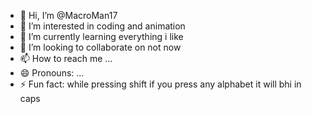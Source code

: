 - 👋 Hi, I’m @MacroMan17
- 👀 I’m interested in coding and animation 
- 🌱 I’m currently learning everything i like
- 💞️ I’m looking to collaborate on not now
- 📫 How to reach me ...
- 😄 Pronouns: ...
- ⚡ Fun fact: while pressing shift if you press any alphabet it will bhi in caps

<!---
MacroMan17/MacroMan17 is a ✨ special ✨ repository because its `README.md` (this file) appears on your GitHub profile.
You can click the Preview link to take a look at your changes.
--->

